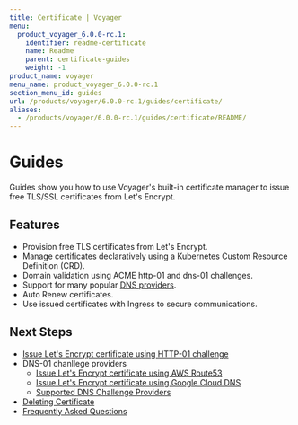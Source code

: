 ```yaml
---
title: Certificate | Voyager
menu:
  product_voyager_6.0.0-rc.1:
    identifier: readme-certificate
    name: Readme
    parent: certificate-guides
    weight: -1
product_name: voyager
menu_name: product_voyager_6.0.0-rc.1
section_menu_id: guides
url: /products/voyager/6.0.0-rc.1/guides/certificate/
aliases:
  - /products/voyager/6.0.0-rc.1/guides/certificate/README/
---
```


# Guides

Guides show you how to use Voyager's built-in certificate manager to issue free TLS/SSL certificates from Let's Encrypt.

## Features
- Provision free TLS certificates from Let's Encrypt.
- Manage certificates declaratively using a Kubernetes Custom Resource Definition (CRD).
- Domain validation using ACME http-01 and dns-01 challenges.
- Support for many popular [DNS providers](/products/voyager/6.0.0-rc.1/guides/certificate/dns/providers).
- Auto Renew certificates.
- Use issued certificates with Ingress to secure communications.

## Next Steps
- [Issue Let's Encrypt certificate using HTTP-01 challenge](/products/voyager/6.0.0-rc.1/guides/certificate/http/overview)
- DNS-01 chanllege providers
  - [Issue Let's Encrypt certificate using AWS Route53](/products/voyager/6.0.0-rc.1/guides/certificate/dns/route53)
  - [Issue Let's Encrypt certificate using Google Cloud DNS](/products/voyager/6.0.0-rc.1/guides/certificate/dns/google-cloud)
  - [Supported DNS Challenge Providers](/products/voyager/6.0.0-rc.1/guides/certificate/dns/providers)
- [Deleting Certificate](/products/voyager/6.0.0-rc.1/guides/certificate/delete)
- [Frequently Asked Questions](/products/voyager/6.0.0-rc.1/guides/certificate/faq)
